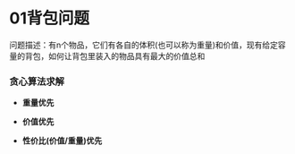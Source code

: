 # 01背包问题

问题描述：有n个物品，它们有各自的体积(也可以称为重量)和价值，现有给定容量的背包，如何让背包里装入的物品具有最大的价值总和



### 贪心算法求解

- **重量优先**



- **价值优先**



- **性价比(价值/重量)优先**



